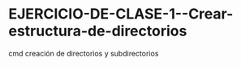 # EJERCICIO-DE-CLASE-1--Crear-estructura-de-directorios
cmd creación de directorios y subdirectorios
